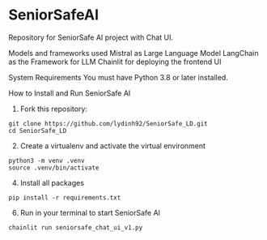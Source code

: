 # SeniorSafeAI
Repository for SeniorSafe AI project with Chat UI.

Models and frameworks used
Mistral as Large Language Model
LangChain as the Framework for LLM
Chainlit for deploying the frontend UI

System Requirements
You must have Python 3.8 or later installed. 

How to Install and Run SeniorSafe AI
1. Fork this repository: 

```
git clone https://github.com/lydinh92/SeniorSafe_LD.git
cd SeniorSafe_LD
```


2. Create a virtualenv and activate the virtual environment
```
python3 -m venv .venv
source .venv/bin/activate
```

4. Install all packages
```
pip install -r requirements.txt
```

6. Run in your terminal to start SeniorSafe AI
```
chainlit run seniorsafe_chat_ui_v1.py
```

